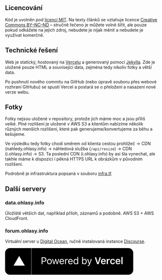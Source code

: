 ## Licencování

Kód je uvolněn pod [licencí MIT](https://opensource.org/licenses/MIT). Na texty článků se vztahuje licence [Creative Commons BY–NC–ND](https://creativecommons.org/licenses/by-nc-nd/4.0/) – stručně řečeno je můžete volně šířit, ale pouze pokud odkážete na jejich zdroj, nebudete je nijak měnit a nebudete je využívat komerčně.

## Technické řešení

Web je statický, hostovaný na [Vercelu](https://www.vercel.com?utm_source=[ohlasy]&utm_campaign=oss) a generovaný pomocí [Jekylla](http://jekyllrb.com). Zde je uložené pouze HTML a související data, zejména tedy nikoliv fotky a větší data.

Po pushnutí nového commitu na GitHub (nebo úpravě souboru přes webové rozhraní GitHubu) se spustí Vercel a postará se o přeložení a nasazení nové verze webu.

## Fotky

Fotky nejsou uložené v repository, protože jich máme moc a jsou příliš velké. Plné rozlišení je uložené v AWS S3 a klientům nabízíme několik různých menších rozlišení, které pak generujeme/konvertujeme za běhu a kešujeme.

Ve výsledku tedy fotky chodí směrem od klienta cestou prohlížeč → CDN (nahledy.ohlasy.info) → náhledová služba (`/api/resize`) → CDN (i.ohlasy.info) → S3. Ta poslední CDN (i.ohlasy.info) by asi šla vynechat, ale takhle máme k dispozici i pěkná HTTPS URL k obrázkům v původním rozlišení.

Podrobně je infrastruktura popsaná v souboru [infra.tf](https://github.com/Ohlasy/web/blob/master/infra.tf).

## Další servery

### data.ohlasy.info

Úložiště větších dat, například příloh, záznamů a podobně. AWS S3 + AWS CloudFront.

### forum.ohlasy.info

Virtuální server u [Digital Ocean](https://digitalocean.com), ručně instalovaná instance [Discourse](https://www.discourse.org).

[![Powered by Vercel](/assets/vercel.svg?raw=true)](https://www.vercel.com?utm_source=[ohlasy]&utm_campaign=oss)